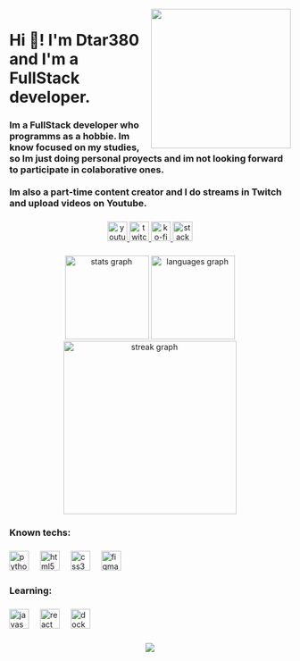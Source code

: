 <br clear="both">

<img align="right" height="250" src="https://avatars.githubusercontent.com/u/58855510?v=4"  />

###

<h1 align="left">Hi 👋! I'm Dtar380 and I'm a FullStack developer.</h1>

###

<h3 align="left">Im a FullStack developer who programms as a hobbie. Im know focused on my studies, so Im just doing personal proyects and im not looking forward to participate in colaborative ones.<br> <br>Im also a part-time content creator and I do streams in Twitch and upload videos on Youtube.</h3>

###

<div align="center">
  <a href="https://youtube.com/@dtar380" target="_blank">
    <img src="https://img.shields.io/static/v1?message=Youtube&logo=youtube&label=&color=FF0000&logoColor=white&labelColor=000000&style=flat" height="35" alt="youtube logo"  />
  </a>
  <a href="https://twitch.tv/dtar380_yt" target="_blank">
    <img src="https://img.shields.io/static/v1?message=Twitch&logo=twitch&label=&color=9146FF&logoColor=white&labelColor=000000&style=flat" height="35" alt="twitch logo"  />
  </a>
  <a href="https://ko-fi.com/dtar380" target="_blank">
    <img src="https://img.shields.io/static/v1?message=Ko-fi&logo=ko-fi&label=&color=29ABE0&logoColor=white&labelColor=000000&style=flat" height="35" alt="ko-fi logo"  />
  </a>
  <a href="https://stackoverflow.com/users/22178227/dtar380" target="_blank">
    <img src="https://img.shields.io/static/v1?message=Stackoverflow&logo=stackoverflow&label=&color=FF9800&logoColor=white&labelColor=000000&style=flat" height="35" alt="stackoverflow logo"  />
  </a>
</div>

###

<div align="center">
  <img src="https://github-readme-stats.vercel.app/api?username=Dtar380&hide_title=false&hide_rank=false&show_icons=true&include_all_commits=true&count_private=false&disable_animations=false&theme=dark&locale=en&hide_border=true" height="150" alt="stats graph"  />
  <img src="https://github-readme-stats.vercel.app/api/top-langs?username=Dtar380&locale=en&hide_title=false&layout=compact&card_width=320&langs_count=10&theme=dark&hide_border=true" height="150" alt="languages graph"  />
  <img src="https://streak-stats.demolab.com?user=Dtar380&locale=en&mode=weekly&theme=dark&hide_border=true&border_radius=5" height="310" alt="streak graph"  />
</div>

###

<h3 align="left">Known techs:</h3>

###

<div align="left">
  <img src="https://cdn.jsdelivr.net/gh/devicons/devicon/icons/python/python-original.svg" height="35" alt="python logo"  />
  <img width="12" />
  <img src="https://cdn.jsdelivr.net/gh/devicons/devicon/icons/html5/html5-plain-wordmark.svg" height="35" alt="html5 logo"  />
  <img width="12" />
  <img src="https://cdn.jsdelivr.net/gh/devicons/devicon/icons/css3/css3-plain-wordmark.svg" height="35" alt="css3 logo"  />
  <img width="12" />
  <img src="https://cdn.jsdelivr.net/gh/devicons/devicon/icons/figma/figma-original.svg" height="35" alt="figma logo"  />
</div>

###

<h3 align="left">Learning:</h3>

###

<div align="left">
  <img src="https://cdn.jsdelivr.net/gh/devicons/devicon/icons/javascript/javascript-plain.svg" height="35" alt="javascript logo"  />
  <img width="12" />
  <img src="https://cdn.jsdelivr.net/gh/devicons/devicon/icons/react/react-original.svg" height="35" alt="react logo"  />
  <img width="12" />
  <img src="https://cdn.jsdelivr.net/gh/devicons/devicon/icons/docker/docker-plain-wordmark.svg" height="35" alt="docker logo"  />
</div>

###

<div align="center">
  <img src="https://visitor-badge.laobi.icu/badge?page_id=Dtar380.Dtar380&left_color=black"  />
</div>

###
